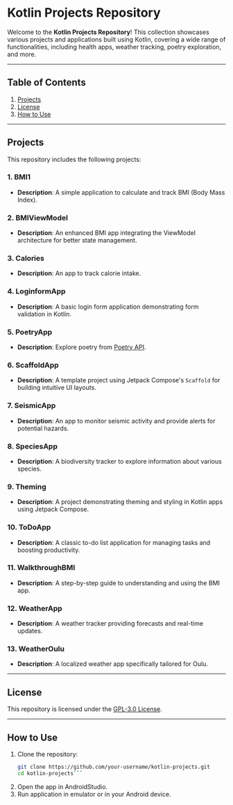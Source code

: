 # Kotlin Projects Repository

Welcome to the **Kotlin Projects Repository**! This collection showcases various projects and applications built using Kotlin, covering a wide range of functionalities, including health apps, weather tracking, poetry exploration, and more.

---

## Table of Contents
1. [Projects](#projects)
2. [License](#license)
3. [How to Use](#how-to-use)

---

## Projects

This repository includes the following projects:

### 1. **BMI1**
   - **Description**: A simple application to calculate and track BMI (Body Mass Index).

### 2. **BMIViewModel**
   - **Description**: An enhanced BMI app integrating the ViewModel architecture for better state management.

### 3. **Calories**
   - **Description**: An app to track calorie intake.

### 4. **LoginformApp**
   - **Description**: A basic login form application demonstrating form validation in Kotlin.

### 5. **PoetryApp**
   - **Description**: Explore poetry from [Poetry API](https://poetrydb.org/index.html).

### 6. **ScaffoldApp**
   - **Description**: A template project using Jetpack Compose's `Scaffold` for building intuitive UI layouts.

### 7. **SeismicApp**
   - **Description**: An app to monitor seismic activity and provide alerts for potential hazards.

### 8. **SpeciesApp**
   - **Description**: A biodiversity tracker to explore information about various species.

### 9. **Theming**
   - **Description**: A project demonstrating theming and styling in Kotlin apps using Jetpack Compose.

### 10. **ToDoApp**
   - **Description**: A classic to-do list application for managing tasks and boosting productivity.

### 11. **WalkthroughBMI**
   - **Description**: A step-by-step guide to understanding and using the BMI app.

### 12. **WeatherApp**
   - **Description**: A weather tracker providing forecasts and real-time updates.

### 13. **WeatherOulu**
   - **Description**: A localized weather app specifically tailored for Oulu.

---

## License

This repository is licensed under the [GPL-3.0 License](./LICENSE).

---

## How to Use

1. Clone the repository:
   ```bash
   git clone https://github.com/your-username/kotlin-projects.git
   cd kotlin-projects```
2. Open the app in AndroidStudio.
3. Run application in emulator or in your Android device.
